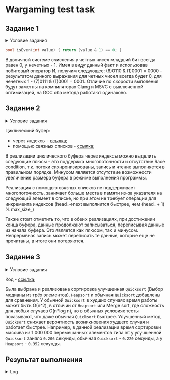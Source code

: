 # Wargaming test task

## Задание 1

<details>
  <summary>Условие задания</summary>

На языке Python или С/С++, написать алгоритм (функцию) определения четности целого числа, который будет аналогичен нижеприведенному по функциональности, но отличен по своей сути.

Объяснить плюсы и минусы обеих реализаций.

Python example:
```python
def isEven(value):
   return value % 2 == 0
```
C/C++ example:
```cpp
bool isEven(int value)
{
   return value % 2 == 0;
}
```

</details>

```cpp
bool isEven(int value) { return (value & 1) == 0; }
```
В двоичной системе счисления у четных чисел младший бит всегда равен 0, у нечетных - 1. Имея в виду данный факт и использовав побитовый оператор И, получим следующее:
(6)0110 & (1)0001 = 0000 - результатом данного выражения для четных чисел всегда будет 0, для нечетных 1 - (7)0111 & (1)0001 = 0001.
Отличие по скорости выполения будут заметны на компиляторах Clang и MSVC с выключенной оптимизацей, на GCC оба метода работают одинаково.


## Задание 2

<details>
  <summary>Условие задания</summary>

На языках Python(2.7) и/или С++, написать минимум по 2 класса реализовывающих циклический буфер FIFO.

Объяснить плюсы и минусы каждой реализации.

</details>

Циклический буфер: 
- через индексы - [ссылка](https://github.com/SPQR1608/wg_test_task/blob/main/circular_buffer_list.h);
- помощью связных списков - [ссылка](https://github.com/SPQR1608/wg_test_task/blob/main/circular_buffer_thread_safe.h);

В реализации циклического буфера через индексы можно выделить следующие плюсы - это поддержка многопоточности 
и отсутствие Race condition, т.к. потоки сихнронизированы, запись и чтение выполняется в правильном порядке.
Минусом является отсутствие возможности увеличение размера буфера в режиме выполнения программы. 

Реализация с помощью связных списков не поддерживает многопоточность, занимает больше места в памяти из-за указателя на следующий элемент в списке,
но при этом не требует операции для инкремента индексов (head_->next выполнится быстрее, чем (head_ + 1) % max_size_)

Также стоит отметить то, что в обеих реализациях, при достижении конца буфера, данные продолжают записываться, переписывая данные из начала буфера.
Это является как плюсом, так и минусом. Непрерывная запись может переписать те данные, которые еще не прочитаны, в итоге они потеряются.


## Задание 3

<details>
  <summary>Условие задания</summary>

На языке Python или С/С++, написать функцию, которая быстрее всего (по процессорным тикам) отсортирует данный ей массив чисел.

Массив может быть любого размера со случайным порядком чисел (в том числе и отсортированным).

Объяснить почему вы считаете, что функция соответствует заданным критериям.

</details>

Код - [ссылка](https://github.com/SPQR1608/wg_test_task/blob/main/sort.h);

Была выбрана и реализована сортировка улучшенная `Quicksort` (Выбор медианы из трёх элементов). `Heapsort` и обычная `Quicksort` добавлены для сравнения. 
У обычной `Quicksort` в худших случаях время работы может быть О(n^2), в отличии от `Heapsort` или Merge sort, где сложность для любых случаев O(n*log n),
но в обычных условиях тесты показывают, что даже обычная `Quicksort` быстрее. Улучшенный метод `Quicksort` снижает вероятность возникновения худшего случая 
и работает быстрее.
Например, в данной реализации время сортировки массива из 1 000 000 перемешанных элементов типа int
у улучшенной `Quicksort` заняло `0.206` секунды, обычная `Quicksort` - `0.220` секунды, а у `Heapsort` - `0.352` секунды.


## Результат выполнения

<details>
  <summary>Log</summary>
  
      === CPP Circular buffer check ===
    Size: 0, Capacity: 10
    Put 1, val: 1
    Popped: 1
    Empty: 1
    Adding 9 values
    Full: 0
    Adding 10 values
    Full: 1
    Reading back values: 0 1 2 3 4 5 6 7 8 9
    Adding 15 values
    Full: 1
    Reading back values: 5 6 7 8 9 10 11 12 13 14
    Empty: 1
    Full: 0

     === CPP Circular buffer thread check ===
    1
    5
    0
    7
    9
    11

     === CPP Circular buffer list check ===
    Size: 0, Capacity: 15
    Put 1, val: 1
    Popped: 1
    Empty: 1
    Adding 14 values
    Full: 0
    Adding 15 values
    Full: 1
    Reading back values: 0 1 2 3 4 5 6 7 8 9 10 11 12 13 14
    Adding 20 values
    Full: 0
    Reading back values: 14 15 16 17 18 19 5 6 7 8 9 10 11 12 13 14 15 16 17 18
    Empty: 1
    Full: 0
    -------------------------------------------------
    ---------- quick sort ---------------------------
    -------------------------------------------------
    0 seconds
    221 miliseconds
    221105 microseconds
    221105700 nanoseconds

    -------------------------------------------------
    ---------- quick sort median ---------------------------
    -------------------------------------------------
    0 seconds
    219 miliseconds
    219095 microseconds
    219095900 nanoseconds

    -------------------------------------------------
    ---------- heap sort ---------------------------
    -------------------------------------------------
    0 seconds
    399 miliseconds
    399897 microseconds
    399897800 nanoseconds
</details>
